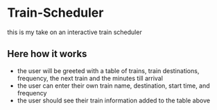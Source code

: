 # Train-Scheduler
this is my take on an interactive train scheduler

## Here how it works

- the user will be greeted with a table of trains, train destinations, frequency, the next train and the minutes till arrival
- the user can enter their own train name, destination, start time, and frequency
- the user should see their train information added to the table above
